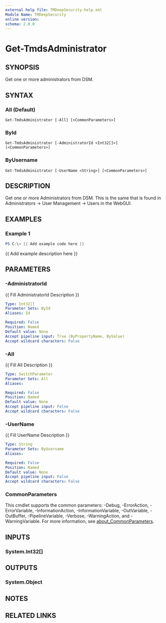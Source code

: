 ```yaml
---
external help file: TMDeepSecurity-help.xml
Module Name: TMDeepSecurity
online version:
schema: 2.0.0
---
```


# Get-TmdsAdministrator

## SYNOPSIS
Get one or more administrators from DSM.

## SYNTAX

### All (Default)
```
Get-TmdsAdministrator [-All] [<CommonParameters>]
```

### ById
```
Get-TmdsAdministrator [-AdministratorId <Int32[]>] [<CommonParameters>]
```

### ByUsername
```
Get-TmdsAdministrator [-UserName <String>] [<CommonParameters>]
```

## DESCRIPTION
Get one or more Administrators from DSM. This is the same that is found in Administrators -> User Management -> Users in the WebGUI.

## EXAMPLES

### Example 1
```powershell
PS C:\> {{ Add example code here }}
```

{{ Add example description here }}

## PARAMETERS

### -AdministratorId
{{ Fill AdministratorId Description }}

```yaml
Type: Int32[]
Parameter Sets: ById
Aliases: Id

Required: False
Position: Named
Default value: None
Accept pipeline input: True (ByPropertyName, ByValue)
Accept wildcard characters: False
```

### -All
{{ Fill All Description }}

```yaml
Type: SwitchParameter
Parameter Sets: All
Aliases:

Required: False
Position: Named
Default value: None
Accept pipeline input: False
Accept wildcard characters: False
```

### -UserName
{{ Fill UserName Description }}

```yaml
Type: String
Parameter Sets: ByUsername
Aliases:

Required: False
Position: Named
Default value: None
Accept pipeline input: False
Accept wildcard characters: False
```

### CommonParameters
This cmdlet supports the common parameters: -Debug, -ErrorAction, -ErrorVariable, -InformationAction, -InformationVariable, -OutVariable, -OutBuffer, -PipelineVariable, -Verbose, -WarningAction, and -WarningVariable. For more information, see [about_CommonParameters](http://go.microsoft.com/fwlink/?LinkID=113216).

## INPUTS

### System.Int32[]

## OUTPUTS

### System.Object
## NOTES

## RELATED LINKS
